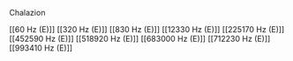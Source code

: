 Chalazion

[[60 Hz (E)]]
[[320 Hz (E)]]
[[830 Hz (E)]]
[[12330 Hz (E)]]
[[225170 Hz (E)]]
[[452590 Hz (E)]]
[[518920 Hz (E)]]
[[683000 Hz (E)]]
[[712230 Hz (E)]]
[[993410 Hz (E)]]